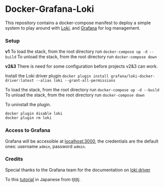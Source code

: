 # Docker-Grafana-Loki

This repository contains a docker-compose manifest to deploy a simple system to play around with [Loki](https://github.com/grafana/loki), and [Grafana](https://grafana.com/) for log management.

### Setup

**v1**
To load the stack, from the root directory run `docker-compose up -d --build`
To unload the stack, from the root directory run `docker-compose down`

**v2&3**
There is need for some configuration before projects v2&3 can work.

Install the Loki driver plugin 
`docker plugin install grafana/loki-docker-driver:latest --alias loki --grant-all-permissions`

To load the stack, from the root directory run `docker-compose up -d --build`
To unload the stack, from the root directory run `docker-compose down`

To uninstall the plugin.
```
docker plugin disable loki
docker plugin rm loki
```

### Access to Grafana

Grafana will be accessible at [localhost:3000](http://localhost:3000), the credentials are the default ones: username `admin`, password `admin`.

### Credits
Special thanks to the Grafana team for the documentation on  [loki driver](https://grafana.com/docs/loki/latest/clients/docker-driver/)

To this [tutorial](http://tjtjtj.hatenablog.com/entry/2019/08/17/145550/) in Japanese from tjtjtj.

